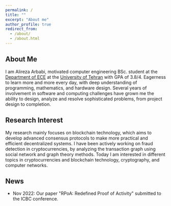 ```yaml
---
permalink: /
title: ""
excerpt: "About me"
author_profile: true
redirect_from: 
  - /about/
  - /about.html
---
```



## About Me
I am Alireza Arbabi, motivated computer engineering BSc. student at the [Department of ECE](https://ece.ut.ac.ir/en/ece) at the [University of Tehran](https://ut.ac.ir/en) with GPA of 3.8/4. Eagerness to learn more and more every day, with deep understanding of programming, mathematics, and hardware design. Several years of involvement in software and computing challenges have grown me the ability to design, analyze and resolve sophisticated problems, from project design to completion.

## Research Interest

My research mainly focuses on blockchain technology, which aims to develop advanced consensus protocols to make more practical and efficient decentralized systems. I have been actively working on fraud detection in cryptocurrencies, by analyzing the transaction graph using social network and graph theory methods. Today I am interested in different topics in cryptocurrencies and blockchain technology, cryptography, and computer networks.

## News
- Nov 2022: Our paper "RPoA: Redefined Proof of Activity" submitted to the ICBC conference.
